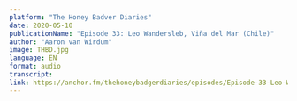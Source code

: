 ```yaml
---
platform: "The Honey Badver Diaries"
date: 2020-05-10
publicationName: "Episode 33: Leo Wandersleb, Viña del Mar (Chile)"
author: "Aaron van Wirdum"
image: THBD.jpg
language: EN
format: audio
transcript: 
link: https://anchor.fm/thehoneybadgerdiaries/episodes/Episode-33-Leo-Wandersleb--Via-del-Mar-Chile-eds331
---
```

